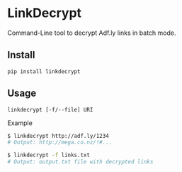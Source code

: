 # LinkDecrypt

Command-Line tool to decrypt Adf.ly links in batch mode.

## Install

    pip install linkdecrypt


## Usage

    linkdecrypt [-f/--file] URI

Example

```bash
$ linkdecrypt http://adf.ly/1234
# Output: http://mega.co.nz/!#...

$ linkdecrypt -f links.txt
# Output: output.txt file with decrypted links
```

